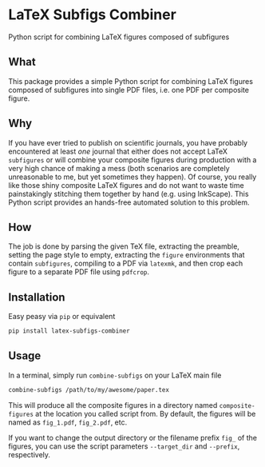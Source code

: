 # LaTeX Subfigs Combiner

Python script for combining LaTeX figures composed of subfigures

## What

This package provides a simple Python script for combining LaTeX figures composed of subfigures into single PDF files, i.e. one PDF per composite figure.

## Why

If you have ever tried to publish on scientific journals, you have probably encountered at least *one* journal that either does not accept LaTeX `subfigures` or will combine your composite figures during production with a very high chance of making a mess (both scenarios are completely unreasonable to me, but yet sometimes they happen).
Of course, you really like those shiny composite LaTeX figures and do not want to waste time painstakingly stitching them together by hand (e.g. using InkScape).
This Python script provides an hands-free automated solution to this problem.

## How

The job is done by parsing the given TeX file, extracting the preamble, setting the page style to empty, extracting the `figure` environments that contain `subfigures`, compiling to a PDF via `latexmk`, and then crop each figure to a separate PDF file using `pdfcrop`.

## Installation

Easy peasy via `pip` or equivalent

```bash
pip install latex-subfigs-combiner
```

## Usage

In a terminal, simply run `combine-subfigs` on your LaTeX main file

```bash
combine-subfigs /path/to/my/awesome/paper.tex
```

This will produce all the composite figures in a directory named `composite-figures` at the location you called script from.
By default, the figures will be named as `fig_1.pdf`, `fig_2.pdf`, etc.

If you want to change the output directory or the filename prefix `fig_` of the figures, you can use the script parameters `--target_dir` and `--prefix`, respectively.
